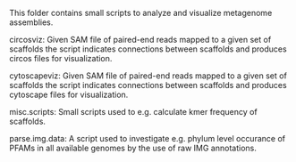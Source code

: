 This folder contains small scripts to analyze and visualize metagenome assemblies.

circosviz:
Given SAM file of paired-end reads mapped to a given set of scaffolds the script indicates connections between scaffolds and produces circos files for visualization.

cytoscapeviz:
Given SAM file of paired-end reads mapped to a given set of scaffolds the script indicates connections between scaffolds and produces cytoscape files for visualization.

misc.scripts:
Small scripts used to e.g. calculate kmer frequency of scaffolds.

parse.img.data:
A script used to investigate e.g. phylum level occurance of PFAMs in all available genomes by the use of raw IMG annotations.
